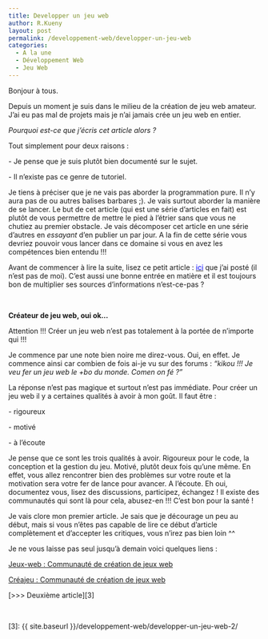 ```yaml
---
title: Developper un jeu web
author: R.Kueny
layout: post
permalink: /developpement-web/developper-un-jeu-web
categories:
  - A la une
  - Développement Web
  - Jeu Web
---
```

<p class="MsoNormal" style="text-align: left; line-height: normal;" align="left">
  <span>Bonjour à tous.</span>
</p>

<p class="MsoNormal" style="text-align: left; line-height: normal;" align="left">
  <span>Depuis un moment je suis dans le milieu de la création de jeu web amateur. J’ai eu pas mal de projets mais je n’ai jamais crée un jeu web en entier.</span>
</p>

<p class="MsoNormal" style="text-align: left; line-height: normal;" align="left">
  <em><span>Pourquoi est-ce que j’écris cet article alors ? </span></em>
</p>

<p class="MsoNormal" style="text-align: left; line-height: normal;" align="left">
  <span>Tout simplement pour deux raisons :</span>
</p>

<p class="MsoNormal" style="text-align: left; line-height: normal;" align="left">
  <span>- Je pense que je suis plutôt bien documenté sur le sujet.</span>
</p>

<p class="MsoNormal" style="text-align: left; line-height: normal;" align="left">
  <span>- Il n’existe pas ce genre de tutoriel.</span>
</p>

<p class="MsoNormal" style="text-align: left; line-height: normal;" align="left">
  <span>Je tiens à préciser que je ne vais pas aborder la programmation pure. Il n’y aura pas de <?php ?> ou autres balises barbares ;). Je vais surtout aborder la manière de se lancer. Le but de cet article (qui est une série d’articles en fait) est plutôt de vous permettre de mettre le pied à l’étrier sans que vous ne chutiez au premier obstacle. Je vais décomposer cet article en une série d’autres en <em>essayant</em> d’en publier un par jour. A la fin de cette série vous devriez pouvoir vous lancer dans ce domaine si vous en avez les compétences bien entendu !!!</span>
</p>

<p class="MsoNormal" style="text-align: left; line-height: normal;" align="left">
  <span>Avant de commencer à lire la suite, lisez ce petit article : </span><a href="http://www.jeuweb.net/board/article-sur-la-creation-dun-jeu-t-2785-2.html#pid67051"><span style="color: blue;">ici</span></a><span> que j’ai posté (il n’est pas de moi). C’est aussi une bonne entrée en matière et il est toujours bon de multiplier ses sources d’informations n’est-ce-pas ?</span>
</p>

<p class="MsoNormal" style="text-align: left; line-height: normal;" align="left">
  <span><!--more-->
  
  <br /> </span>
</p>

<p class="MsoNormal" style="text-align: left; line-height: normal;" align="left">
  <strong><span>Créateur de jeu web, oui ok…</span></strong>
</p>

<p class="MsoNormal" style="text-align: left; line-height: normal;" align="left">
  <span>Attention !!! Créer un jeu web n’est pas totalement à la portée de n’importe qui !!!</span>
</p>

<p class="MsoNormal" style="text-align: left; line-height: normal;" align="left">
  <span>Je commence par une note bien noire me direz-vous. Oui, en effet. Je commence ainsi car combien de fois ai-je vu sur des forums : <em>“kikou !!! Je veu fer un jeu web le +bo du monde. Comen on fé ?” </em></span>
</p>

<p class="MsoNormal" style="text-align: left; line-height: normal;" align="left">
  <span>La réponse n’est pas magique et surtout n’est pas immédiate. Pour créer un jeu web il y a certaines qualités à avoir à mon goût. Il faut être :</span>
</p>

<p class="MsoNormal" style="text-align: left; line-height: normal;" align="left">
  <span>- rigoureux</span>
</p>

<p class="MsoNormal" style="text-align: left; line-height: normal;" align="left">
  <span>- motivé</span>
</p>

<p class="MsoNormal" style="text-align: left; line-height: normal;" align="left">
  <span>- à l’écoute</span>
</p>

<p class="MsoNormal" style="text-align: left; line-height: normal;" align="left">
  <span>Je pense que ce sont les trois qualités à avoir. Rigoureux pour le code, la conception et la gestion du jeu. Motivé, plutôt deux fois qu’une même. En effet, vous allez rencontrer bien des problèmes sur votre route et la motivation sera votre fer de lance pour avancer. A l’écoute. Eh oui, documentez vous, lisez des discussions, participez, échangez ! Il existe des communautés qui sont là pour cela, abusez-en !!! C’est bon pour la santé !</span>
</p>

<p class="MsoNormal" style="text-align: left; line-height: normal;" align="left">
  <span>Je vais clore mon premier article. Je sais que je décourage un peu au début, mais si vous n’êtes pas capable de lire ce début d’article complètement et d’accepter les critiques, vous n’irez pas bien loin ^^</span>
</p>

<p class="MsoNormal" style="text-align: left; line-height: normal;" align="left">
  <span>Je ne vous laisse pas seul jusqu’à demain voici quelques liens :</span>
</p>

[Jeux-web : Communauté de création de jeux web][1]

[Créajeu : Communauté de création de jeux web][2]

[>>> Deuxième article][3]

<p style="text-align:center">
  <br />
</p>

 [1]: http://www.jeuweb.net/
 [2]: http://creajeu.net
 [3]: {{ site.baseurl }}/developpement-web/developper-un-jeu-web-2/